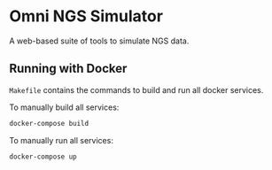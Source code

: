 # Omni NGS Simulator

A web-based suite of tools to simulate NGS data.

## Running with Docker

`Makefile` contains the commands to build and run all docker services.

To manually build all services:
```bash
docker-compose build
```

To manually run all services:
```bash
docker-compose up
```
